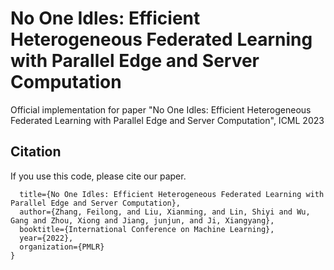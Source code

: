 # No One Idles: Efficient Heterogeneous Federated Learning with Parallel Edge and Server Computation
Official implementation for paper "No One Idles: Efficient Heterogeneous Federated Learning with Parallel Edge and Server Computation", ICML 2023

## Citation
If you use this code, please cite our paper.
```@inproceedings{shysheya2022fit,
  title={No One Idles: Efficient Heterogeneous Federated Learning with Parallel Edge and Server Computation},
  author={Zhang, Feilong, and Liu, Xianming, and Lin, Shiyi and Wu, Gang and Zhou, Xiong and Jiang, junjun, and Ji, Xiangyang},
  booktitle={International Conference on Machine Learning},
  year={2022},
  organization={PMLR}
}
```

